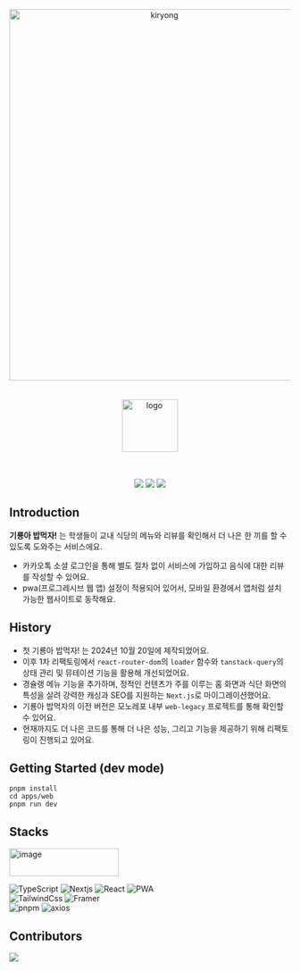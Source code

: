 <div align="center">

<img width="540" height="665" alt="kiryong" src="https://github.com/user-attachments/assets/870fb3ee-42ba-446f-aa83-c3217b22922d" />

<br/>
<br/>
<br/>

<img width="100" height="94" alt="logo" src="https://github.com/user-attachments/assets/5d7281c4-6c61-46e0-b98e-de14146f011c" />


<br/>
<br/>
<br/>

![](https://img.shields.io/badge/9oormthon__univ-kgu-blue) ![](https://img.shields.io/github/contributors/Kyonggi-Univ-Diet-Information/FE) ![](https://img.shields.io/github/last-commit/Kyonggi-Univ-Diet-Information/FE)

</div>

## Introduction

**기룡아 밥먹자!** 는 학생들이 교내 식당의 메뉴와 리뷰를 확인해서 더 나은 한 끼를 할 수 있도록 도와주는 서비스에요.

- 카카오톡 소셜 로그인을 통해 별도 절차 없이 서비스에 가입하고 음식에 대한 리뷰를 작성할 수 있어요.
- pwa(프로그레시브 웹 앱) 설정이 적용되어 있어서, 모바일 환경에서 앱처럼 설치 가능한 웹사이트로 동작해요.

## History

- 첫 기룡아 밥먹자! 는 2024년 10월 20일에 제작되었어요.
- 이후 1차 리팩토링에서 `react-router-dom`의 `loader` 함수와 `tanstack-query`의 상태 관리 및 뮤테이션 기능을 활용해 개선되었어요.
- 경슐랭 메뉴 기능을 추가하며, 정적인 컨텐츠가 주를 이루는 홈 화면과 식단 화면의 특성을 살려 강력한 캐싱과 SEO를 지원하는 `Next.js`로 마이그레이션했어요.
- 기룡아 밥먹자의 이전 버전은 모노레포 내부 `web-legacy` 프로젝트를 통해 확인할 수 있어요.
- 현재까지도 더 나은 코드를 통해 더 나은 성능, 그리고 기능을 제공하기 위해 리팩토링이 진행되고 있어요.

## Getting Started (dev mode)

```
pnpm install
cd apps/web
pnpm run dev
```

## Stacks

<img width="196" height="50" alt="image" src="https://github.com/user-attachments/assets/bc3d5e18-f204-4744-af5f-9517785ee707" />
<br/>

![TypeScript](https://img.shields.io/badge/TypeScript-3178C6?style=flat-square&logo=Typescript&logoColor=white)
![Nextjs](https://img.shields.io/badge/Next.js-000000?style=flat-square&logo=Next.js&logoColor=white)
![React](https://img.shields.io/badge/React-61DAFB?style=flat-square&logo=react&logoColor=black)
![PWA](https://img.shields.io/badge/PWA-5A0FC8?style=flat-square&logo=pwa&logoColor=white)
<br/>
![TailwindCss](https://img.shields.io/badge/TailwindCSS-06B6D4?style=flat-square&logo=tailwindcss&logoColor=white)
![Framer](https://img.shields.io/badge/Framer-0055FF?style=flat-square&logo=framer&logoColor=white)
<br/>
![pnpm](https://img.shields.io/badge/pnpm-F69220?style=flat-square&logo=pnpm&logoColor=white)
![axios](https://img.shields.io/badge/Axios-5A29E4?style=flat-square&logo=axios&logoColor=white)

## Contributors

<a href = "https://github.com/KGU-Vote-System/Client/graphs/contributors">
  <img src = "https://contrib.rocks/image?repo=Kyonggi-Univ-Diet-Information/FE"/>
</a>

